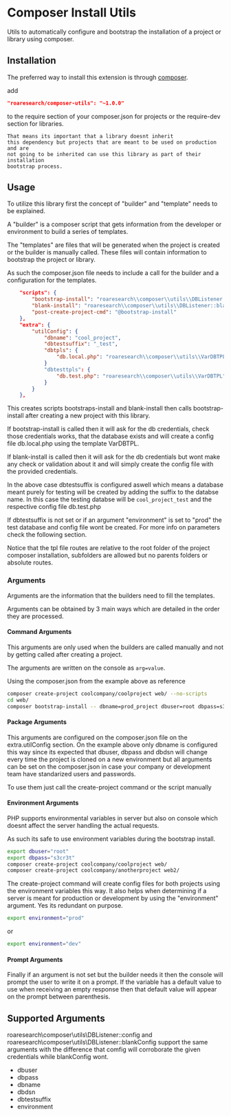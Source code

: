 Composer Install Utils
======================

Utils to automatically configure and bootstrap the installation of a project or library using composer.

Installation
------------

The preferred way to install this extension is through
[composer](http://getcomposer.org/download/).

add

```json
"roaresearch/composer-utils": "~1.0.0"
```

to the require section of your composer.json for projects or the require-dev
section for libraries.

    That means its important that a library doesnt inherit
    this dependency but projects that are meant to be used on production and are
    not going to be inherited can use this library as part of their installation
    bootstrap process.

Usage
-----

To utilize this library first the concept of "builder" and "template" needs to be
explained.

A "builder" is a composer script that gets information from the developer or
environment to build a series of templates.

The "templates" are files that will be generated when the project is created or
the builder is manually called. These files will contain information to
bootstrap the project or library.

As such the composer.json file needs to include a call for the builder and a
configuration for the templates.

```json
    "scripts": {
        "bootstrap-install": "roaresearch\\composer\\utils\\DBListener::config",
        "blank-install": "roaresearch\\composer\\utils\\DBListener::blankConfig",
        "post-create-project-cmd": "@bootstrap-install"
    },
    "extra": {
        "utilConfig": {
            "dbname": "cool_project",
            "dbtestsuffix": "_test",
            "dbtpls": {
                "db.local.php": "roaresearch\\composer\\utils\\VarDBTPL"
            }
            "dbtesttpls": {
                "db.test.php": "roaresearch\\composer\\utils\\VarDBTPL"
            }
        }
    },
```

This creates scripts bootstraps-install and blank-install then calls
bootstrap-install after creating a new project with this library.

If bootstrap-install is called then it will ask for the db credentials, check
those credentials works, that the database exists and will create a config file
db.local.php using the template VarDBTPL.

If blank-install is called then it will ask for the db credentials but wont make
any check or validation about it and will simply create the config file with the
provided credentials.

In the above case dbtestsuffix is configured aswell which means a database meant
purely for testing will be created by adding the suffix to the databse name. In
this case the testing databse will be `cool_project_test` and the respective
config file db.test.php

If dbtestsuffix is not set or if an argument "environment" is set to "prod" the
test database and config file wont be created. For more info on parameters check
the following section.

Notice that the tpl file routes are relative to the root folder of the project
composer installation, subfolders are allowed but no parents folders or absolute
routes.

### Arguments

Arguments are the information that the builders need to fill the templates.

Arguments can be obtained by 3 main ways which are detailed in the order they
are processed.

#### Command Arguments

This arguments are only used when the builders are called manually and not by
getting called after creating a project.

The arguments are written on the console as `arg=value`.

Using the composer.json from the example above as reference

```bash
composer create-project coolcompany/coolproject web/ --no-scripts
cd web/
composer bootstrap-install -- dbname=prod_project dbuser=root dbpass=s3cr3t
```

#### Package Arguments

This arguments are configured on the composer.json file on the extra.utilConfig
section. On the example above only dbname is configured this way since its
expected that dbuser, dbpass and dbdsn will change every time the project is
cloned on a new environment but all arguments can be set on the composer.json
in case your company or development team have standarized users and passwords.

To use them just call the create-project command or the script manually

#### Environment Arguments

PHP supports environmental variables in server but also on console which doesnt
affect the server handling the actual requests.

As such its safe to use environment variables during the bootstrap install.

```bash
export dbuser="root"
export dbpass="s3cr3t"
composer create-project coolcompany/coolproject web/
composer create-project coolcompany/anotherproject web2/
```

The create-project command will create config files for both projects using the
environment variables this way. It also helps when determining if a server is
meant for production or development by using the "environment" argument. Yes its
redundant on purpose.

```bash
export environment="prod"
```
or
```bash
export environment="dev"
````

#### Prompt Arguments

Finally if an argument is not set but the builder needs it then the console
will prompt the user to write it on a prompt. If the variable has a default
value to use when receiving an empty response then that default value will
appear on the prompt between parenthesis.

Supported Arguments
-------------------

roaresearch\composer\utils\DBListener::config and
roaresearch\composer\utils\DBListener::blankConfig support the same arguments
with the difference that comfig will corroborate the given credentials while
blankConfig wont.

- dbuser
- dbpass
- dbname
- dbdsn
- dbtestsuffix
- environment
